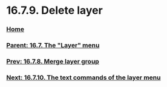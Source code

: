 # 16.7.9. Delete layer

### [Home](./00-home.md)
### [Parent: 16.7. The "Layer" menu](./16-07-00-the-layer-menu.md)
### [Prev: 16.7.8. Merge layer group](./16-07-08-merge-layer-group.md)
### [Next: 16.7.10. The text commands of the layer menu](./16-07-10-the-text-commands-of-the-layer-menu.md)
